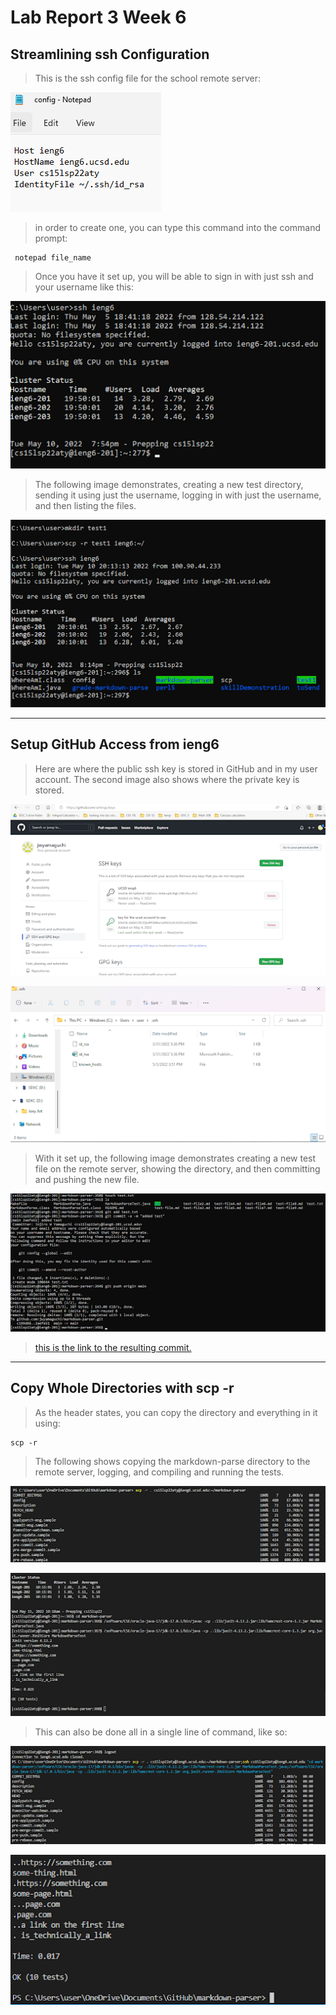 # Lab Report 3 Week 6 

## Streamlining ssh Configuration

> This is the ssh config file for the school remote server:

![](images/report3_1.png)

> in order to create one, you can type this command into the command prompt:

```
 notepad file_name
```

> Once you have it set up, you will be able to sign in with just ssh and your username like this:

![](images/report3_2.png)

> The following image demonstrates, creating a new test directory, sending it using just the username, logging in with just the username, and then listing the files.

![](images/report3_3.png)

---

## Setup GitHub Access from ieng6

> Here are where the public ssh key is stored in GitHub and in my user account. The second image also shows where the private key is stored.

![](images/report3_4.png)

![](images/report3_5.png)

> With it set up, the following image demonstrates creating a new test file on the remote server, showing the directory, and then committing and pushing the new file.

![](images/report3_6.png)

> [this is the link to the resulting commit.](https://github.com/jwyamaguchi/markdown-parser/commit/3aefe5114b09b975f0ebab9bfb380dc7ae354e54)

---

## Copy Whole Directories with scp -r

> As the header states, you can copy the directory and everything in it using:

```
scp -r
```

> The following shows copying the markdown-parse directory to the remote server, logging, and compiling and running the tests.

![](images/report3_7.png)

![](images/report3_8.png)

> This can also be done all in a single line of command, like so:

![](images/report3_9.png)

![](images/report3_10.png)